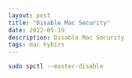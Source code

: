 ```yaml
---
layout: post
title: "Disable Mac Security"
date: 2022-05-19
description: Disable Mac Security
tags: mac hybirs
---
```


```bash
sudo spctl --master-disable
```
